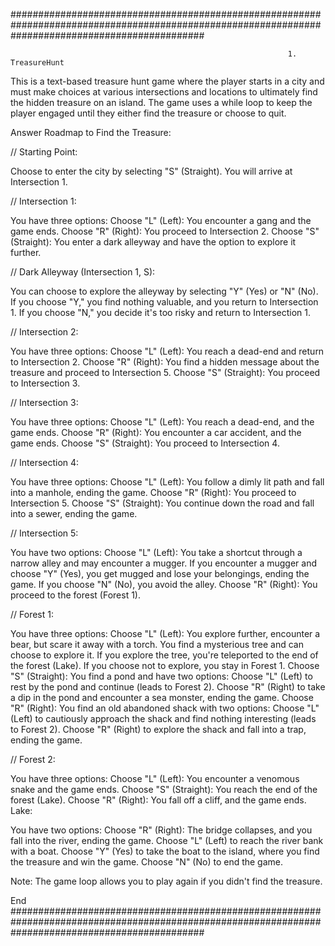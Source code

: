###################################################################################################################################################

                                                                  1. TreasureHunt


This is a text-based treasure hunt game where the player starts in a city and must make choices at various intersections and locations to ultimately find the hidden treasure on an island. The game uses a while loop to keep the player engaged until they either find the treasure or choose to quit.

Answer Roadmap to Find the Treasure:

// Starting Point:

Choose to enter the city by selecting "S" (Straight).
You will arrive at Intersection 1.

// Intersection 1:

You have three options:
Choose "L" (Left): You encounter a gang and the game ends.
Choose "R" (Right): You proceed to Intersection 2.
Choose "S" (Straight): You enter a dark alleyway and have the option to explore it further.

// Dark Alleyway (Intersection 1, S):

You can choose to explore the alleyway by selecting "Y" (Yes) or "N" (No).
If you choose "Y," you find nothing valuable, and you return to Intersection 1.
If you choose "N," you decide it's too risky and return to Intersection 1.

// Intersection 2:

You have three options:
Choose "L" (Left): You reach a dead-end and return to Intersection 2.
Choose "R" (Right): You find a hidden message about the treasure and proceed to Intersection 5.
Choose "S" (Straight): You proceed to Intersection 3.

// Intersection 3:

You have three options:
Choose "L" (Left): You reach a dead-end, and the game ends.
Choose "R" (Right): You encounter a car accident, and the game ends.
Choose "S" (Straight): You proceed to Intersection 4.

// Intersection 4:

You have three options:
Choose "L" (Left): You follow a dimly lit path and fall into a manhole, ending the game.
Choose "R" (Right): You proceed to Intersection 5.
Choose "S" (Straight): You continue down the road and fall into a sewer, ending the game.

// Intersection 5:

You have two options:
Choose "L" (Left): You take a shortcut through a narrow alley and may encounter a mugger.
If you encounter a mugger and choose "Y" (Yes), you get mugged and lose your belongings, ending the game.
If you choose "N" (No), you avoid the alley.
Choose "R" (Right): You proceed to the forest (Forest 1).

// Forest 1:

You have three options:
Choose "L" (Left): You explore further, encounter a bear, but scare it away with a torch.
You find a mysterious tree and can choose to explore it.
If you explore the tree, you're teleported to the end of the forest (Lake).
If you choose not to explore, you stay in Forest 1.
Choose "S" (Straight): You find a pond and have two options:
Choose "L" (Left) to rest by the pond and continue (leads to Forest 2).
Choose "R" (Right) to take a dip in the pond and encounter a sea monster, ending the game.
Choose "R" (Right): You find an old abandoned shack with two options:
Choose "L" (Left) to cautiously approach the shack and find nothing interesting (leads to Forest 2).
Choose "R" (Right) to explore the shack and fall into a trap, ending the game.

// Forest 2:

You have three options:
Choose "L" (Left): You encounter a venomous snake and the game ends.
Choose "S" (Straight): You reach the end of the forest (Lake).
Choose "R" (Right): You fall off a cliff, and the game ends.
Lake:

You have two options:
Choose "R" (Right): The bridge collapses, and you fall into the river, ending the game.
Choose "L" (Left) to reach the river bank with a boat.
Choose "Y" (Yes) to take the boat to the island, where you find the treasure and win the game.
Choose "N" (No) to end the game.

Note: The game loop allows you to play again if you didn't find the treasure.

End
###################################################################################################################################################